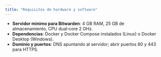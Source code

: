 ```yaml
---
title: "Requisitos de hardware y software"
---
```

- **Servidor mínimo para Bitwarden**: 4 GB RAM, 25 GB de almacenamiento, CPU dual‑core 2 GHz.
- **Dependencias**: Docker y Docker Compose instalados (Linux) o Docker Desktop (Windows).
- **Dominio y puertos**: DNS apuntando al servidor; abrir puertos 80 y 443 para HTTPS.